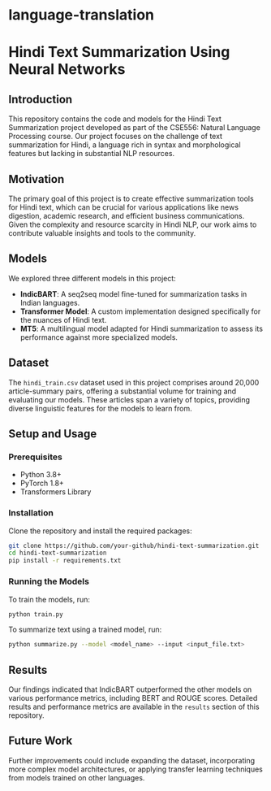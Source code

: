 # language-translation

# Hindi Text Summarization Using Neural Networks

## Introduction

This repository contains the code and models for the Hindi Text Summarization project developed as part of the CSE556: Natural Language Processing course. Our project focuses on the challenge of text summarization for Hindi, a language rich in syntax and morphological features but lacking in substantial NLP resources.

## Motivation

The primary goal of this project is to create effective summarization tools for Hindi text, which can be crucial for various applications like news digestion, academic research, and efficient business communications. Given the complexity and resource scarcity in Hindi NLP, our work aims to contribute valuable insights and tools to the community.

## Models

We explored three different models in this project:
- **IndicBART**: A seq2seq model fine-tuned for summarization tasks in Indian languages.
- **Transformer Model**: A custom implementation designed specifically for the nuances of Hindi text.
- **MT5**: A multilingual model adapted for Hindi summarization to assess its performance against more specialized models.

## Dataset

The `hindi_train.csv` dataset used in this project comprises around 20,000 article-summary pairs, offering a substantial volume for training and evaluating our models. These articles span a variety of topics, providing diverse linguistic features for the models to learn from.

## Setup and Usage

### Prerequisites
- Python 3.8+
- PyTorch 1.8+
- Transformers Library

### Installation
Clone the repository and install the required packages:
```bash
git clone https://github.com/your-github/hindi-text-summarization.git
cd hindi-text-summarization
pip install -r requirements.txt
```

### Running the Models
To train the models, run:
```bash
python train.py
```

To summarize text using a trained model, run:
```bash
python summarize.py --model <model_name> --input <input_file.txt>
```

## Results

Our findings indicated that IndicBART outperformed the other models on various performance metrics, including BERT and ROUGE scores. Detailed results and performance metrics are available in the `results` section of this repository.

## Future Work

Further improvements could include expanding the dataset, incorporating more complex model architectures, or applying transfer learning techniques from models trained on other languages.
